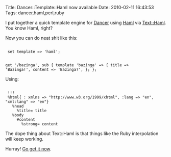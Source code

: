 Title: Dancer::Template::Haml now available
Date: 2010-02-11 16:43:53
Tags: dancer,haml,perl,ruby

I put together a quick template engine for <a href="http://dancer.sukria.net/">Dancer</a> using <a href="http://haml-lang.com">Haml</a> via <a href="http://search.cpan.org/dist/Text-Haml/">Text::Haml</a>. You know Haml, right?

Now you can do neat shit like this:

<code lang="perl">
 set template => 'haml';
 
 get '/bazinga', sub {
        template 'bazinga' => {
                title => 'Bazinga!',
                content => 'Bazinga?',
        };
 };
</code>

Using:

<code lang="ruby">
 !!!
 %html{ : xmlns => "http://www.w3.org/1999/xhtml", :lang => "en", "xml:lang" => "en"}
   %head
     %title= title
   %body
     #content
       %strong= content
</code>

The dope thing about Text::Haml is that things like the Ruby interpolation will keep working.

Hurray! <a href="http://search.cpan.org/dist/Dancer-Template-Haml/">Go get it now</a>.